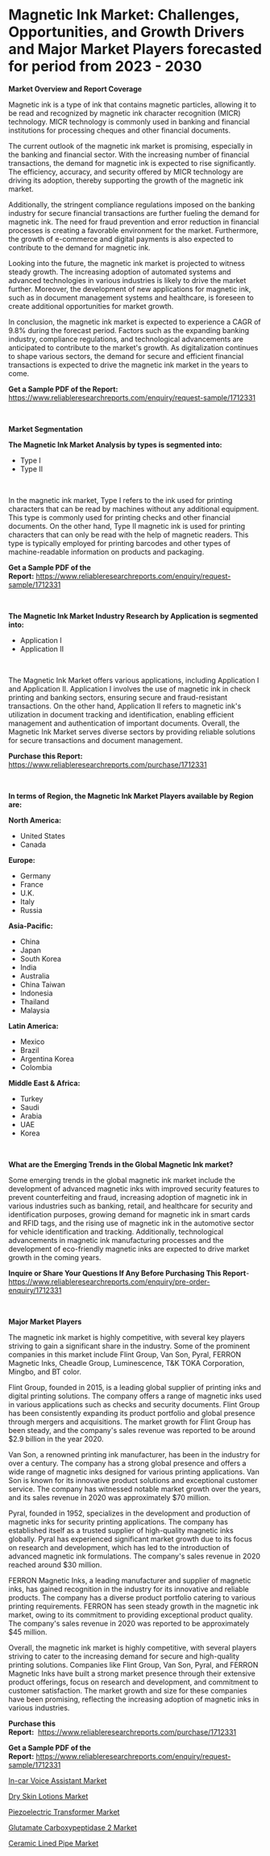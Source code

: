 <p><h1>Magnetic Ink Market: Challenges, Opportunities, and Growth Drivers and Major Market Players forecasted for period from 2023 - 2030</h1></p><p><strong>Market Overview and Report Coverage</strong></p>
<p><p>Magnetic ink is a type of ink that contains magnetic particles, allowing it to be read and recognized by magnetic ink character recognition (MICR) technology. MICR technology is commonly used in banking and financial institutions for processing cheques and other financial documents.</p><p>The current outlook of the magnetic ink market is promising, especially in the banking and financial sector. With the increasing number of financial transactions, the demand for magnetic ink is expected to rise significantly. The efficiency, accuracy, and security offered by MICR technology are driving its adoption, thereby supporting the growth of the magnetic ink market.</p><p>Additionally, the stringent compliance regulations imposed on the banking industry for secure financial transactions are further fueling the demand for magnetic ink. The need for fraud prevention and error reduction in financial processes is creating a favorable environment for the market. Furthermore, the growth of e-commerce and digital payments is also expected to contribute to the demand for magnetic ink.</p><p>Looking into the future, the magnetic ink market is projected to witness steady growth. The increasing adoption of automated systems and advanced technologies in various industries is likely to drive the market further. Moreover, the development of new applications for magnetic ink, such as in document management systems and healthcare, is foreseen to create additional opportunities for market growth.</p><p>In conclusion, the magnetic ink market is expected to experience a CAGR of 9.8% during the forecast period. Factors such as the expanding banking industry, compliance regulations, and technological advancements are anticipated to contribute to the market's growth. As digitalization continues to shape various sectors, the demand for secure and efficient financial transactions is expected to drive the magnetic ink market in the years to come.</p></p>
<p><strong>Get a Sample PDF of the Report:</strong> <a href="https://www.reliableresearchreports.com/enquiry/request-sample/1712331">https://www.reliableresearchreports.com/enquiry/request-sample/1712331</a></p>
<p>&nbsp;</p>
<p><strong>Market Segmentation</strong></p>
<p><strong>The Magnetic Ink Market Analysis by types is segmented into:</strong></p>
<p><ul><li>Type I</li><li>Type II</li></ul></p>
<p>&nbsp;</p>
<p><p>In the magnetic ink market, Type I refers to the ink used for printing characters that can be read by machines without any additional equipment. This type is commonly used for printing checks and other financial documents. On the other hand, Type II magnetic ink is used for printing characters that can only be read with the help of magnetic readers. This type is typically employed for printing barcodes and other types of machine-readable information on products and packaging.</p></p>
<p><strong>Get a Sample PDF of the Report:</strong>&nbsp;<a href="https://www.reliableresearchreports.com/enquiry/request-sample/1712331">https://www.reliableresearchreports.com/enquiry/request-sample/1712331</a></p>
<p>&nbsp;</p>
<p><strong>The Magnetic Ink Market Industry Research by Application is segmented into:</strong></p>
<p><ul><li>Application I</li><li>Application II</li></ul></p>
<p>&nbsp;</p>
<p><p>The Magnetic Ink Market offers various applications, including Application I and Application II. Application I involves the use of magnetic ink in check printing and banking sectors, ensuring secure and fraud-resistant transactions. On the other hand, Application II refers to magnetic ink's utilization in document tracking and identification, enabling efficient management and authentication of important documents. Overall, the Magnetic Ink Market serves diverse sectors by providing reliable solutions for secure transactions and document management.</p></p>
<p><strong>Purchase this Report:</strong>&nbsp; <a href="https://www.reliableresearchreports.com/purchase/1712331">https://www.reliableresearchreports.com/purchase/1712331</a></p>
<p>&nbsp;</p>
<p><strong>In terms of Region, the Magnetic Ink Market Players available by Region are:</strong></p>
<p>
    <p> <strong> North America: </strong>
        <ul>
            <li>United States</li>
            <li>Canada</li>
        </ul>
        </p> 
    <p> <strong> Europe: </strong>
        <ul>
            <li>Germany</li>
            <li>France</li>
            <li>U.K.</li>
            <li>Italy</li>
            <li>Russia</li>
        </ul>
        </p> 
    <p> <strong> Asia-Pacific: </strong>
        <ul>
            <li>China</li>
            <li>Japan</li>
            <li>South Korea</li>
            <li>India</li>
            <li>Australia</li>
            <li>China Taiwan</li>
            <li>Indonesia</li>
            <li>Thailand</li>
            <li>Malaysia</li>
        </ul>
        </p> 
    <p> <strong> Latin America: </strong>
        <ul>
            <li>Mexico</li>
            <li>Brazil</li>
            <li>Argentina Korea</li>
            <li>Colombia</li>
        </ul>
        </p> 
    <p> <strong> Middle East & Africa: </strong>
        <ul>
            <li>Turkey</li>
            <li>Saudi</li>
            <li>Arabia</li>
            <li>UAE</li>
            <li>Korea</li>
        </ul>
    </p>
    </p>
<p>&nbsp;</p>
<p><strong>What are the Emerging Trends in the Global Magnetic Ink market?</strong></p>
<p><p>Some emerging trends in the global magnetic ink market include the development of advanced magnetic inks with improved security features to prevent counterfeiting and fraud, increasing adoption of magnetic ink in various industries such as banking, retail, and healthcare for security and identification purposes, growing demand for magnetic ink in smart cards and RFID tags, and the rising use of magnetic ink in the automotive sector for vehicle identification and tracking. Additionally, technological advancements in magnetic ink manufacturing processes and the development of eco-friendly magnetic inks are expected to drive market growth in the coming years.</p></p>
<p><strong>Inquire or Share Your Questions If Any Before Purchasing This Report</strong>- <a href="https://www.reliableresearchreports.com/enquiry/pre-order-enquiry/1712331">https://www.reliableresearchreports.com/enquiry/pre-order-enquiry/1712331</a></p>
<p>&nbsp;</p>
<p><strong>Major Market Players</strong></p>
<p><p>The magnetic ink market is highly competitive, with several key players striving to gain a significant share in the industry. Some of the prominent companies in this market include Flint Group, Van Son, Pyral, FERRON Magnetic Inks, Cheadle Group, Luminescence, T&K TOKA Corporation, Mingbo, and BT color. </p><p>Flint Group, founded in 2015, is a leading global supplier of printing inks and digital printing solutions. The company offers a range of magnetic inks used in various applications such as checks and security documents. Flint Group has been consistently expanding its product portfolio and global presence through mergers and acquisitions. The market growth for Flint Group has been steady, and the company's sales revenue was reported to be around $2.9 billion in the year 2020.</p><p>Van Son, a renowned printing ink manufacturer, has been in the industry for over a century. The company has a strong global presence and offers a wide range of magnetic inks designed for various printing applications. Van Son is known for its innovative product solutions and exceptional customer service. The company has witnessed notable market growth over the years, and its sales revenue in 2020 was approximately $70 million.</p><p>Pyral, founded in 1952, specializes in the development and production of magnetic inks for security printing applications. The company has established itself as a trusted supplier of high-quality magnetic inks globally. Pyral has experienced significant market growth due to its focus on research and development, which has led to the introduction of advanced magnetic ink formulations. The company's sales revenue in 2020 reached around $30 million.</p><p>FERRON Magnetic Inks, a leading manufacturer and supplier of magnetic inks, has gained recognition in the industry for its innovative and reliable products. The company has a diverse product portfolio catering to various printing requirements. FERRON has seen steady growth in the magnetic ink market, owing to its commitment to providing exceptional product quality. The company's sales revenue in 2020 was reported to be approximately $45 million.</p><p>Overall, the magnetic ink market is highly competitive, with several players striving to cater to the increasing demand for secure and high-quality printing solutions. Companies like Flint Group, Van Son, Pyral, and FERRON Magnetic Inks have built a strong market presence through their extensive product offerings, focus on research and development, and commitment to customer satisfaction. The market growth and size for these companies have been promising, reflecting the increasing adoption of magnetic inks in various industries.</p></p>
<p><strong>Purchase this Report:</strong>&nbsp;&nbsp;<a href="https://www.reliableresearchreports.com/purchase/1712331">https://www.reliableresearchreports.com/purchase/1712331</a></p>
<p></p>
<p><strong>Get a Sample PDF of the Report:</strong>&nbsp;<a href="https://www.reliableresearchreports.com/enquiry/request-sample/1712331">https://www.reliableresearchreports.com/enquiry/request-sample/1712331</a></p>
<p><p><a href="https://medium.com/@henrywheeler53/in-car-voice-assistant-market-analysis-its-cagr-market-segmentation-and-global-industry-overview-fdc46c7c565e">In-car Voice Assistant Market</a></p><p><a href="https://medium.com/@timothychapman46/analyzing-dry-skin-lotions-market-global-industry-perspective-and-forecast-2023-to-2030-5b6b44f4b216">Dry Skin Lotions Market</a></p><p><a href="https://medium.com/@frankpeters35/analyzing-piezoelectric-transformer-market-global-industry-perspective-and-forecast-2023-to-2030-1bf80d01de20">Piezoelectric Transformer Market</a></p><p><a href="https://medium.com/@royross51/glutamate-carboxypeptidase-2-market-focuses-on-market-share-size-and-projected-forecast-till-2030-39b90c0033f0">Glutamate Carboxypeptidase 2 Market</a></p><p><a href="https://medium.com/@nicholasgarcia1914/ceramic-lined-pipe-market-size-cagr-trends-2024-2030-2267d725adf7">Ceramic Lined Pipe Market</a></p></p>